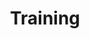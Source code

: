 ---
title: "Training"

categories: ['']

tags: ['Training']

arabic: ['التدريب', 'تدريب النظام', 'نهج تدريبي']

publishers: ['تطبيقات أساسية في المعالجة الآلية للغة العربية']

types: "word"

slug: ""
---
